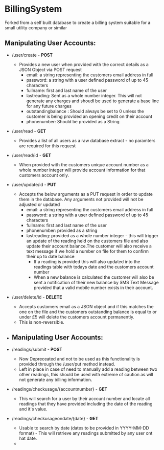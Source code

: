 # BillingSystem
Forked from a self built database to create a billing system suitable for a small utility company or similar


## Manipulating User Accounts:
* /user/create - **POST**
  * Provides a new user when provided with the correct details as a JSON Object via POST request
    * email: a string representing the customers email address in full
    * password: a string with a user defined password of up to 45 characters
    * fullname: first and last name of the user 
    * lastreading: Sent as a whole number integer. This will not generate any charges and shoudl be used to generate a base line for any future charges
    * outstandingbalance : Should always be set to 0 unless the customer is being provided an opening credit on their account
    * phonenumber: Should be provided as a String


* /user/read - **GET**
  * Provides a list of all users as a raw database extract - no paramters are required for this request
* /user/read/id - **GET**
  * When provided with the customers unique account number as a whole number integer will provide account information for that customers account only.



* /user/update/id - **PUT**
  * Accepts the below arguments as a PUT request in order to update them in the database. Any arguments not provided will not be adjusted or updated
    * email: a string representing the customers email address in full
    * password: a string with a user defined password of up to 45 characters
    * fullname: first and last name of the user 
    * phonenumber: provided as a string
    * lastreading: provided as a whole number integer - this will trigger an update of the reading held on the customers file and also update their account balance.The customer will also receive a text message if we hold a number on file for them to confirm their up to date balance
      * If a reading is provided this will also updated into the readings table with todays date and the customers account number
      * When a new balance is calculated the customer will also be sent a notification of their new balance by SMS Text Message provided that a valid mobile number exists in their account.
      
    
    
* /user/delete/id - **DELETE**
  * Accepts customers email as a JSON object and if this matches the one on the file and the customers outstanding balance is equal to or under £5 will delete the customers account permanently.
  * This is non-reversible.




* ## Manipulating User Accounts:
* /readings/submit - **POST**
  * Now Depreceated and not to be used as this functionality is provided through the /user/put method instead.
  * Left in place in case of need to manually add a reading between two other readings, this should be used with extreme of caution as will not generate any billing information.


* /readings/checkusage/{accountnumber} - **GET**
  * This will search for a user by their account number and locate all readings that they have provided including the date of the reading and it's value.


* /readings/checkusageondate/{date} - **GET**
  * Usable to search by date (dates to be provided in YYYY-MM-DD format) - This will retrieve any readings submitted by any user ont hat date.
  * 